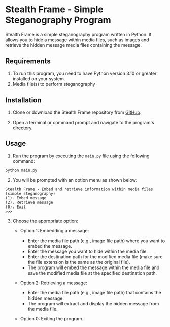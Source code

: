 # Stealth Frame - Simple Steganography Program

Stealth Frame is a simple steganography program written in Python. It allows you to hide a message within media files, such as images and retrieve the hidden message media files containing the message.

## Requirements

1. To run this program, you need to have Python version 3.10 or greater installed on your system.
2. Media file(s) to perform steganography

## Installation

1. Clone or download the Stealth Frame repository from [GitHub](https://github.com/dheerajroy/stealth-frame).

2. Open a terminal or command prompt and navigate to the program's directory.

## Usage

1. Run the program by executing the `main.py` file using the following command:
```
python main.py
```

2. You will be prompted with an option menu as shown below:
```
Stealth Frame - Embed and retrieve information within media files (simple steganography)
(1). Embed message
(2). Retrieve message
(0). Exit
>>> 
```

3. Choose the appropriate option:
   - Option 1: Embedding a message:
     - Enter the media file path (e.g., image file path) where you want to embed the message.
     - Enter the message you want to hide within the media file.
     - Enter the destination path for the modified media file (make sure the file extension is the same as the original file).
     - The program will embed the message within the media file and save the modified media file at the specified destination path.

   - Option 2: Retrieving a message:
     - Enter the media file path (e.g., image file path) that contains the hidden message.
     - The program will extract and display the hidden message from the media file.

   - Option 0: Exiting the program.